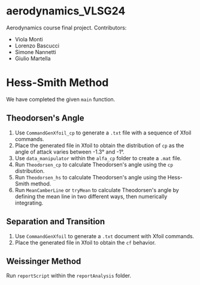 # aerodynamics_VLSG24
Aerodynamics course final project.
Contributors:
- Viola Monti
- Lorenzo Bascucci
- Simone Nannetti
- Giulio Martella

# Hess-Smith Method
We have completed the given `main` function.

## Theodorsen's Angle
1. Use `CommandGenXfoil_cp` to generate a `.txt` file with a sequence of Xfoil commands.
2. Place the generated file in Xfoil to obtain the distribution of `cp` as the angle of attack varies between -1.3° and -1°.
3. Use `data_manipulator` within the `alfa_cp` folder to create a `.mat` file.
4. Run `Theodorsen_cp` to calculate Theodorsen's angle using the `cp` distribution.
5. Run `Theodorsen_hs` to calculate Theodorsen's angle using the Hess-Smith method.
6. Run `MeanCamberLine` or `tryMean` to calculate Theodorsen's angle by defining the mean line in two different ways, then numerically integrating.

## Separation and Transition
1. Use `CommandGenXfoil` to generate a `.txt` document with Xfoil commands.
2. Place the generated file in Xfoil to obtain the `cf` behavior.

## Weissinger Method
Run `reportScript` within the `reportAnalysis` folder.

